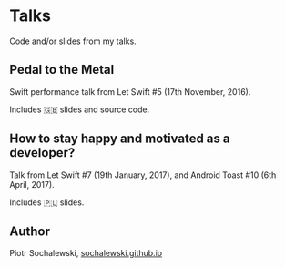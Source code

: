 # Talks

Code and/or slides from my talks.

## Pedal to the Metal

Swift performance talk from Let Swift #5 (17th November, 2016).

Includes 🇬🇧 slides and source code.

## How to stay happy and motivated as a developer?

Talk from Let Swift #7 (19th January, 2017), and Android Toast #10 (6th April, 2017).

Includes 🇵🇱 slides.

## Author

Piotr Sochalewski, <a href="http://sochalewski.github.io/">sochalewski.github.io</a>
